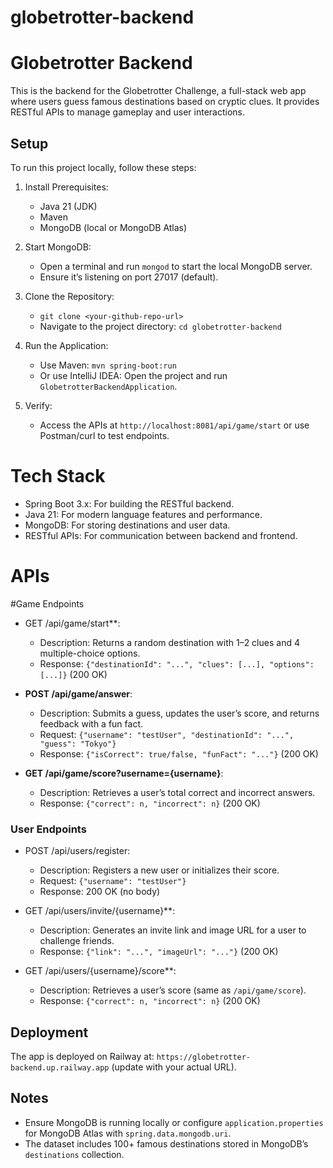 # globetrotter-backend
# Globetrotter Backend

This is the backend for the Globetrotter Challenge, a full-stack web app where users guess famous destinations based on cryptic clues. It provides RESTful APIs to manage gameplay and user interactions.

## Setup

To run this project locally, follow these steps:

1. Install Prerequisites:
   - Java 21 (JDK)
   - Maven
   - MongoDB (local or MongoDB Atlas)

2. Start MongoDB:
   - Open a terminal and run `mongod` to start the local MongoDB server.
   - Ensure it’s listening on port 27017 (default).

3. Clone the Repository:
   - `git clone <your-github-repo-url>`
   - Navigate to the project directory: `cd globetrotter-backend`

4. Run the Application:
   - Use Maven: `mvn spring-boot:run`
   - Or use IntelliJ IDEA: Open the project and run `GlobetrotterBackendApplication`.

5. Verify:
   - Access the APIs at `http://localhost:8081/api/game/start` or use Postman/curl to test endpoints.

# Tech Stack

- Spring Boot 3.x: For building the RESTful backend.
- Java 21: For modern language features and performance.
- MongoDB: For storing destinations and user data.
- RESTful APIs: For communication between backend and frontend.

# APIs

#Game Endpoints

- GET /api/game/start**:
  - Description: Returns a random destination with 1–2 clues and 4 multiple-choice options.
  - Response: `{"destinationId": "...", "clues": [...], "options": [...]}` (200 OK)

- **POST /api/game/answer**:
  - Description: Submits a guess, updates the user’s score, and returns feedback with a fun fact.
  - Request: `{"username": "testUser", "destinationId": "...", "guess": "Tokyo"}`
  - Response: `{"isCorrect": true/false, "funFact": "..."}` (200 OK)

- **GET /api/game/score?username={username}**:
  - Description: Retrieves a user’s total correct and incorrect answers.
  - Response: `{"correct": n, "incorrect": n}` (200 OK)

### User Endpoints

- POST /api/users/register:
  - Description: Registers a new user or initializes their score.
  - Request: `{"username": "testUser"}`
  - Response: 200 OK (no body)

- GET /api/users/invite/{username}**:
  - Description: Generates an invite link and image URL for a user to challenge friends.
  - Response: `{"link": "...", "imageUrl": "..."}` (200 OK)

- GET /api/users/{username}/score**:
  - Description: Retrieves a user’s score (same as `/api/game/score`).
  - Response: `{"correct": n, "incorrect": n}` (200 OK)

## Deployment

The app is deployed on Railway at: `https://globetrotter-backend.up.railway.app` (update with your actual URL).

## Notes

- Ensure MongoDB is running locally or configure `application.properties` for MongoDB Atlas with `spring.data.mongodb.uri`.
- The dataset includes 100+ famous destinations stored in MongoDB’s `destinations` collection.
